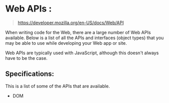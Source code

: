 # Web APIs :
> https://developer.mozilla.org/en-US/docs/Web/API

When writing code for the Web, there are a large number of Web APIs available. Below is a list of all the APIs and interfaces (object types) that you may be able to use while developing your Web app or site.

Web APIs are typically used with JavaScript, although this doesn't always have to be the case.

## Specifications:
This is a list of some of the APIs that are available.

* DOM
